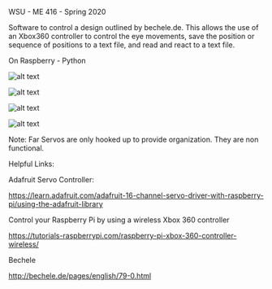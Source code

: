   
WSU - ME 416 - Spring 2020

Software to control a design outlined by bechele.de. 
This allows the use of an Xbox360 controller to control the eye movements, save the position or sequence of positions to a text file, and read and react to a text file.

On Raspberry - Python

![alt text](https://github.com/senselessness/Gleason-Eye-Tracker/blob/master/ME%20416/IMG_20200421_174041.jpg)

![alt text](https://github.com/senselessness/Gleason-Eye-Tracker/blob/master/ME%20416/IMG_20200421_174045.jpg)

![alt text](https://github.com/senselessness/Gleason-Eye-Tracker/blob/master/ME%20416/IMG_20200421_174052.jpg)

![alt text](https://github.com/senselessness/Gleason-Eye-Tracker/blob/master/ME%20416/IMG_20200430_101328.jpg "Far Servos Connected aren't programed or hooked up")

Note: Far Servos are only hooked up to provide organization. They are non functional.

Helpful Links: 

Adafruit Servo Controller:

https://learn.adafruit.com/adafruit-16-channel-servo-driver-with-raspberry-pi/using-the-adafruit-library

Control your Raspberry Pi by using a wireless Xbox 360 controller

https://tutorials-raspberrypi.com/raspberry-pi-xbox-360-controller-wireless/

Bechele

http://bechele.de/pages/english/79-0.html
